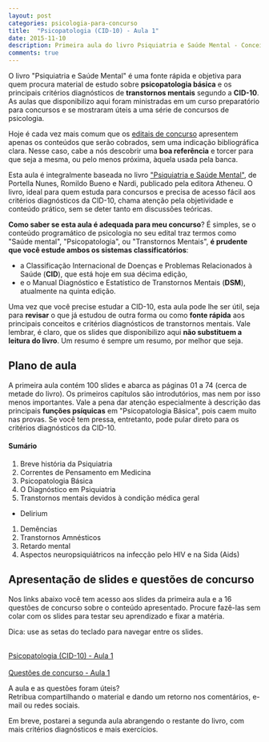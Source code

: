 ```yaml
---
layout: post
categories: psicologia-para-concurso
title:  "Psicopatologia (CID-10) - Aula 1" 
date: 2015-11-10
description: Primeira aula do livro Psiquiatria e Saúde Mental - Conceitos básicos em psicopatologia e os principais critérios diagnósticos de transtornos mentais segundo a CID-10. Disponibilizo também 16 questões de concurso sobre o conteúdo da aula.
comments: true
---
```


<p class="intro"> O livro "Psiquiatria e Saúde Mental" é uma fonte rápida e objetiva para quem procura material de estudo sobre <b>psicopatologia básica</b> e os principais critérios diagnósticos de <b>transtornos mentais</b> segundo a <b>CID-10</b>. As aulas que disponibilizo aqui foram ministradas em um curso preparatório para concursos e se mostraram úteis a uma série de concursos de psicologia.
</p>

Hoje é cada vez mais comum que os [editais de concurso](/blog/como-estudar-edital-concurso/) apresentem apenas os conteúdos que serão cobrados, sem uma indicação bibliográfica clara. Nesse caso, cabe a nós descobrir uma __boa referência__ e torcer para que seja a mesma, ou pelo menos próxima, àquela usada pela banca.

Esta aula é integralmente baseada no livro ["Psiquiatria e Saúde Mental"](http://www.estantevirtual.com.br/b/portella-nunes-romildo-bueno-nardi/psiquiatria-e-saude-mental/3624033897), de Portella Nunes, Romildo Bueno e Nardi, publicado pela editora Atheneu. O livro, ideal para quem estuda para concursos e precisa de acesso fácil aos critérios diagnósticos da CID-10, chama atenção pela objetividade e conteúdo prático, sem se deter tanto em discussões teóricas.

__Como saber se esta aula é adequada para meu concurso__? É simples, se o conteúdo programático de psicologia no seu edital traz termos como "Saúde mental", "Psicopatologia", ou "Transtornos Mentais", __é prudente que você estude ambos os sistemas classificatórios__:

* a Classificação Internacional de Doenças e Problemas Relacionados à Saúde (__CID__), que está hoje em sua décima edição, 
* e o Manual Diagnóstico e Estatístico de Transtornos Mentais (__DSM__), atualmente na quinta edição.

Uma vez que você precise estudar a CID-10, esta aula pode lhe ser útil, seja para __revisar__ o que já estudou de outra forma ou como __fonte rápida__ aos principais conceitos e critérios diagnósticos de transtornos mentais. Vale lembrar, é claro, que os slides que disponibilizo aqui __não substituem a leitura do livro__. Um resumo é sempre um resumo, por melhor que seja.

## Plano de aula

A primeira aula contém 100 slides e abarca as páginas 01 a 74 (cerca de metade do livro). Os primeiros capítulos são introdutórios, mas nem por isso menos importantes. Vale a pena dar atenção especialmente à descrição das principais __funções psíquicas__ em "Psicopatologia Básica", pois caem muito nas provas. Se você tem pressa, entretanto, pode pular direto para os critérios diagnósticos da CID-10.

#### Sumário

1. Breve história da Psiquiatria  
1. Correntes de Pensamento em Medicina  
1. Psicopatologia Básica  
1. O Diagnóstico em Psiquiatria  
1. Transtornos mentais devidos à condição médica geral  
  * Delirium
  1. Demências
  1. Transtornos Amnésticos
1. Retardo mental  
1. Aspectos neuropsiquiátricos na infecção pelo HIV e na Sida (Aids)  

## Apresentação de slides e questões de concurso

Nos links abaixo você tem acesso aos slides da primeira aula e a 16 questões de concurso sobre o conteúdo apresentado. Procure fazê-las sem colar com os slides para testar seu aprendizado e fixar a matéria.

Dica: use as <span class="caixola"><i class="fa fa-hand-o-right fa-lg"></i> setas do teclado <i class="fa fa-hand-o-left fa-lg"></i></span> para navegar entre os slides.

<div class="caixa">
    <span class="icone-caixa">
    <span class="fa-stack fa-3x">
      <i class="fa fa-square fa-stack-2x"></i>
      <i class="fa fa-play fa-stack-1x fa-inverse"></i>
    </span></span>
     <br>
    <span class="txt-caixa"><a href="/slides/psiquiatria-e-saude-mental-CID10-aula-1/">Psicopatologia (CID-10) - Aula 1 </a></span>
</div>

<div class="caixa">
    <span class="icone-caixa">
    <span class="fa-stack fa-3x">
      <i class="fa fa-square fa-stack-2x"></i>
      <i class="fa fa-file-text fa-stack-1x fa-inverse"></i>
    </span></span>
    <br>
    <span class="txt-caixa"><a href="/slides/questoes-de-concurso-psiquiatria-saude-mental-aula-1/">Questões de concurso - Aula 1</a></span>
</div>

A aula e as questões foram úteis?   
Retribua compartilhando o material e dando um retorno nos comentários, e-mail ou redes sociais.

Em breve, postarei a segunda aula abrangendo o restante do livro, com mais critérios diagnósticos e mais exercícios.

<script async src="//pagead2.googlesyndication.com/pagead/js/adsbygoogle.js"></script>
<!-- ggio cabeçalho -->
<ins class="adsbygoogle"
     style="display:inline-block;width:728px;height:90px"
     data-ad-client="ca-pub-9181867714081205"
     data-ad-slot="3616540571"></ins>
<script>
(adsbygoogle = window.adsbygoogle || []).push({});
</script>
